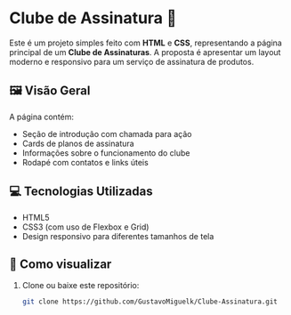 # Clube de Assinatura 📨

Este é um projeto simples feito com **HTML** e **CSS**, representando a página principal de um **Clube de Assinaturas**. A proposta é apresentar um layout moderno e responsivo para um serviço de assinatura de produtos.

## 🖼️ Visão Geral

A página contém:

- Seção de introdução com chamada para ação
- Cards de planos de assinatura
- Informações sobre o funcionamento do clube
- Rodapé com contatos e links úteis

## 💻 Tecnologias Utilizadas

- HTML5
- CSS3 (com uso de Flexbox e Grid)
- Design responsivo para diferentes tamanhos de tela

## 📂 Como visualizar

1. Clone ou baixe este repositório:
   ```bash
   git clone https://github.com/GustavoMiguelk/Clube-Assinatura.git
